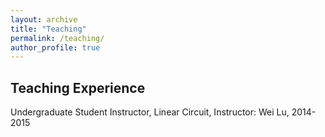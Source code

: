 ```yaml
---
layout: archive
title: "Teaching"
permalink: /teaching/
author_profile: true
---
```

## Teaching Experience

Undergraduate Student Instructor, Linear Circuit, Instructor: Wei Lu, 2014-2015 
